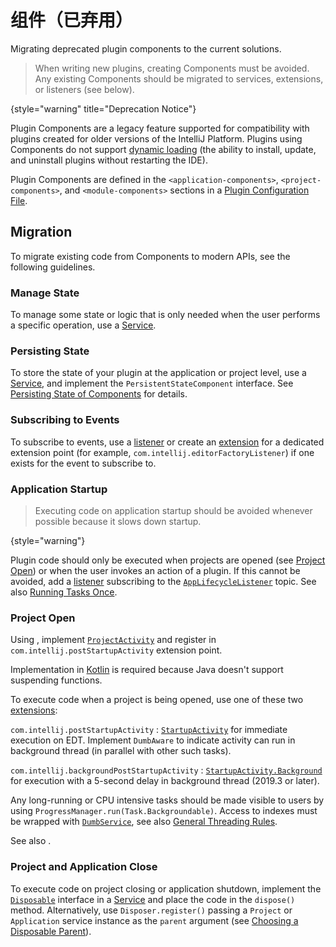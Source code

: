 <!-- Copyright 2000-2024 JetBrains s.r.o. and contributors. Use of this source code is governed by the Apache 2.0 license. -->

# 组件（已弃用）
<primary-label ref="Deprecated"/>

<link-summary>Migrating deprecated plugin components to the current solutions.</link-summary>

> When writing new plugins, creating Components must be avoided.
> Any existing Components should be migrated to services, extensions, or listeners (see below).
>
{style="warning" title="Deprecation Notice"}

Plugin Components are a legacy feature supported for compatibility with plugins created for older versions of the IntelliJ Platform.
Plugins using Components do not support [dynamic loading](dynamic_plugins.md) (the ability to install, update, and uninstall plugins without restarting the IDE).

Plugin Components are defined in the `<application-components>`, `<project-components>`, and `<module-components>` sections in a [Plugin Configuration File](plugin_configuration_file.md).

## Migration

To migrate existing code from Components to modern APIs, see the following guidelines.

### Manage State

To manage some state or logic that is only needed when the user performs a specific operation, use a [Service](plugin_services.md).

### Persisting State

To store the state of your plugin at the application or project level, use a [Service](plugin_services.md), and implement the `PersistentStateComponent` interface.
See [Persisting State of Components](persisting_state_of_components.md) for details.

### Subscribing to Events

To subscribe to events, use a [listener](plugin_listeners.md) or create an [extension](plugin_extensions.md) for a dedicated extension point (for example, `com.intellij.editorFactoryListener`) if one exists for the event to subscribe to.

### Application Startup

> Executing code on application startup should be avoided whenever possible because it slows down startup.
>
{style="warning"}

Plugin code should only be executed when projects are opened (see [Project Open](#project-open)) or when the user invokes an action of a plugin.
If this cannot be avoided, add a [listener](plugin_listeners.md) subscribing to the [`AppLifecycleListener`](%gh-ic%/platform/platform-impl/src/com/intellij/ide/AppLifecycleListener.java) topic.
See also [Running Tasks Once](ide_infrastructure.md#running-tasks-once).

### Project Open

<tabs>

<tab title="2023.1 and later">

Using [](kotlin_coroutines.md), implement [`ProjectActivity`](%gh-ic%/platform/core-api/src/com/intellij/openapi/startup/StartupActivity.kt) and register in `com.intellij.postStartupActivity` extension point.

Implementation in [Kotlin](using_kotlin.md) is required because Java doesn't support suspending functions.

</tab>

<tab title="Pre-2023.1">

To execute code when a project is being opened, use one of these two [extensions](plugin_extensions.md):

`com.intellij.postStartupActivity`
: [`StartupActivity`](%gh-ic%/platform/core-api/src/com/intellij/openapi/startup/StartupActivity.kt) for immediate execution on EDT.
Implement `DumbAware` to indicate activity can run in background thread (in parallel with other such tasks).

`com.intellij.backgroundPostStartupActivity`
: [`StartupActivity.Background`](%gh-ic%/platform/core-api/src/com/intellij/openapi/startup/StartupActivity.kt) for execution with a 5-second delay in background thread (2019.3 or later).

Any long-running or CPU intensive tasks should be made visible to users by using `ProgressManager.run(Task.Backgroundable)`.
Access to indexes must be wrapped with [`DumbService`](indexing_and_psi_stubs.md#dumb-mode), see also [General Threading Rules](general_threading_rules.md).

See also [](ide_infrastructure.md#running-tasks-once).

</tab>

</tabs>

### Project and Application Close

To execute code on project closing or application shutdown, implement the [`Disposable`](%gh-ic%/platform/util/src/com/intellij/openapi/Disposable.java) interface in a [Service](plugin_services.md) and place the code in the `dispose()` method.
Alternatively, use `Disposer.register()` passing a `Project` or `Application` service instance as the `parent` argument (see [Choosing a Disposable Parent](disposers.md#choosing-a-disposable-parent)).
